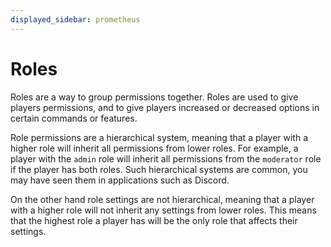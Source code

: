 ```yaml
---
displayed_sidebar: prometheus
---
```


# Roles

Roles are a way to group permissions together. 
Roles are used to give players permissions, and to give players increased or decreased options in certain commands or features.

Role permissions are a hierarchical system, meaning that a player with a higher role will inherit all permissions from lower roles.
For example, a player with the `admin` role will inherit all permissions from the `moderator` role if the player has both roles.
Such hierarchical systems are common, you may have seen them in applications such as Discord.

On the other hand role settings are not hierarchical, meaning that a player with a higher role will not inherit any settings from lower roles.
This means that the highest role a player has will be the only role that affects their settings.